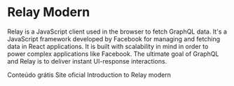 # Relay Modern

Relay is a JavaScript client used in the browser to fetch GraphQL data. It's a JavaScript framework developed by Facebook for managing and fetching data in React applications. It is built with scalability in mind in order to power complex applications like Facebook. The ultimate goal of GraphQL and Relay is to deliver instant UI-response interactions.

<ResourceGroupTitle>Conteúdo grátis</ResourceGroupTitle>
<BadgeLink colorScheme='blue' badgeText='Site oficial' href='https://relay.dev/'>Site oficial</BadgeLink>
<BadgeLink colorScheme='yellow' badgeText='Leia' href='https://relay.dev/docs/'>Introduction to Relay modern</BadgeLink>

